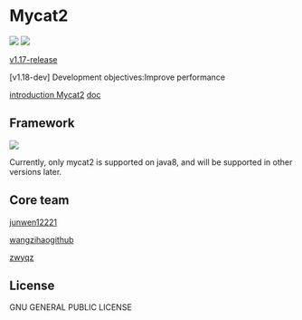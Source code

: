 # Mycat2

![](https://github.com/MyCATApache/Mycat2/workflows/Java%20CI%20-%20Mycat2%20Main/badge.svg)
![](https://github.com/MyCATApache/Mycat2/workflows/Java%20CI%20-%20Mycat2%20Dev/badge.svg)

[v1.17-release](https://github.com/MyCATApache/Mycat2/releases/tag/v1.17-2021-3-24)

[v1.18-dev]
Development objectives:Improve performance

[introduction Mycat2](https://www.yuque.com/books/share/6606b3b6-3365-4187-94c4-e51116894695/fb2285b811138a442eb850f0127d7ea3)
[doc](https://www.yuque.com/books/share/6606b3b6-3365-4187-94c4-e51116894695)



## Framework

![](https://raw.githubusercontent.com/wiki/MyCATApache/Mycat2/img/stack.png)

Currently, only mycat2 is supported on java8, and will be supported in other versions later.

## Core team

[junwen12221](https://github.com/junwen12221)

[wangzihaogithub](https://github.com/wangzihaogithub)

[zwyqz](https://github.com/zwyqz)



## License

GNU GENERAL PUBLIC LICENSE
